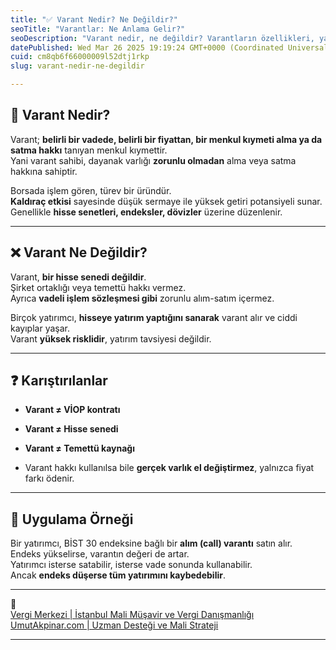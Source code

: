 ```yaml
---
title: "✅ Varant Nedir? Ne Değildir?"
seoTitle: "Varantlar: Ne Anlama Gelir?"
seoDescription: "Varant nedir, ne değildir? Varantların özellikleri, yatırımcılar için sunduğu fırsatlar ve riskleri keşfedin. Dikkat edilmesi gerekenler burada"
datePublished: Wed Mar 26 2025 19:19:24 GMT+0000 (Coordinated Universal Time)
cuid: cm8qb6f66000009l52dtj1rkp
slug: varant-nedir-ne-degildir

---
```


## 🔹 Varant Nedir?

Varant; **belirli bir vadede, belirli bir fiyattan, bir menkul kıymeti alma ya da satma hakkı** tanıyan menkul kıymettir.  
Yani varant sahibi, dayanak varlığı **zorunlu olmadan** alma veya satma hakkına sahiptir.

Borsada işlem gören, türev bir üründür.  
**Kaldıraç etkisi** sayesinde düşük sermaye ile yüksek getiri potansiyeli sunar.  
Genellikle **hisse senetleri, endeksler, dövizler** üzerine düzenlenir.

---

## ❌ Varant Ne Değildir?

Varant, **bir hisse senedi değildir**.  
Şirket ortaklığı veya temettü hakkı vermez.  
Ayrıca **vadeli işlem sözleşmesi gibi** zorunlu alım-satım içermez.

Birçok yatırımcı, **hisseye yatırım yaptığını sanarak** varant alır ve ciddi kayıplar yaşar.  
Varant **yüksek risklidir**, yatırım tavsiyesi değildir.

---

## ❓ Karıştırılanlar

* **Varant ≠ VİOP kontratı**
    
* **Varant ≠ Hisse senedi**
    
* **Varant ≠ Temettü kaynağı**
    
* Varant hakkı kullanılsa bile **gerçek varlık el değiştirmez**, yalnızca fiyat farkı ödenir.
    

---

## 🧠 Uygulama Örneği

Bir yatırımcı, BİST 30 endeksine bağlı bir **alım (call) varantı** satın alır.  
Endeks yükselirse, varantın değeri de artar.  
Yatırımcı isterse satabilir, isterse vade sonunda kullanabilir.  
Ancak **endeks düşerse tüm yatırımını kaybedebilir**.

---

🔗  
[Vergi Merkezi | İstanbul Mali Müşavir ve Vergi Danışmanlığı](https://vergimerkezi.com.tr)  
[UmutAkpinar.com | Uzman Desteği ve Mali Strateji](https://umutakpinar.com)

---